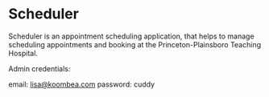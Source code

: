 # Scheduler

Scheduler is an appointment scheduling application, that helps to manage scheduling appointments and booking at the Princeton-Plainsboro Teaching Hospital.

Admin credentials:

  email: lisa@koombea.com 
  password: cuddy
